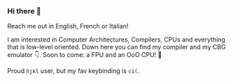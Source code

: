 ### Hi there 👋

Reach me out in English, French or Italian!

I am interested in Computer Architectures, Compilers, CPUs and everything that is low-level oriented.
Down here you can find my compiler and my CBG emulator 👇. Soon to come: a FPU and an OoO CPU! 💝

Proud `hjkl` user, but my fav keybinding is `ci(`.
